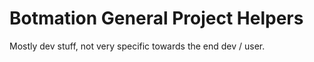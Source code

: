 # Botmation General Project Helpers

Mostly dev stuff, not very specific towards the end dev / user.
